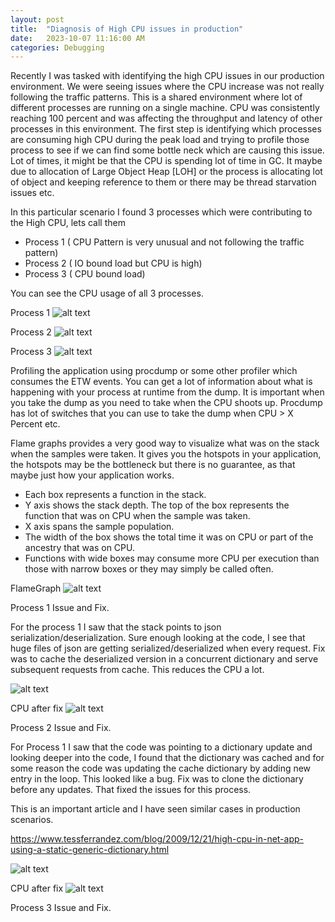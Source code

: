 ```yaml
---
layout: post
title:  "Diagnosis of High CPU issues in production"
date:   2023-10-07 11:16:00 AM
categories: Debugging
---
```


[HighCPU]: https://loneshark99.github.io/images/High_CPU.png
[HighCPU_1]: https://loneshark99.github.io/images/Process_1_CPU.png
[HighCPU_2]: https://loneshark99.github.io/images/Process_2_CPU.png
[HighCPU_3]: https://loneshark99.github.io/images/Process_3_CPU.png
[FlameGraph]:https://loneshark99.github.io/images/Flame_Graph.png
[Process1_FlameGraph]: https://loneshark99.github.io/images/Process_1_FlameGraph.png
[Process1_AfterFix]: https://loneshark99.github.io/images/Process1_AfterFix.png
[Process2_FlameGraph]: https://loneshark99.github.io/images/Process_2_FlameGraph.png
[Process2_AfterFix]: https://loneshark99.github.io/images/Process2_AfterFix.png


Recently I was tasked with identifying the high CPU issues in our production environment. We were seeing issues where the CPU increase was not really following the traffic patterns. This is a shared environment where lot of different processes are running on a single machine. CPU was consistently reaching 100 percent and was affecting the throughput and latency of other processes in this environment.
The first step is identifying which processes are consuming high CPU during the peak load and trying to profile those process to see if we can find some bottle neck which are causing this issue. Lot of times, it might be that the CPU is spending lot of time in GC. It maybe due to allocation of Large Object Heap [LOH] or the process is allocating lot of object and keeping reference to them or there may be thread starvation issues etc.

In this particular scenario I found 3 processes which were contributing to the High CPU, lets call them 

 - Process 1  ( CPU Pattern is very unusual and not following the traffic pattern)
 - Process 2  ( IO bound load but CPU is high)
 - Process 3  ( CPU bound load)

 You can see the CPU usage of all 3 processes.

 Process 1
 ![alt text][HighCPU_1]

 Process 2
 ![alt text][HighCPU_2]

 Process 3
 ![alt text][HighCPU_3]

 Profiling the application using procdump or some other profiler which consumes the ETW events. You can get a lot of information about what is happening with your process at runtime from the dump. It is important when you take the dump as you need to take when the CPU shoots up. Procdump has lot of switches that you can use to take the dump when CPU > X Percent etc.

 Flame graphs provides a very good way to visualize what was on the stack when the samples were taken. It gives you the hotspots in your application, the hotspots may be the bottleneck but there is no guarantee, as that maybe just how your application works.

-	Each box represents a function in the stack.
-	Y axis shows the stack depth. The top of the box represents the function that was on CPU when the sample was taken.
-	X axis spans the sample population.
-	The width of the box shows the total time it was on CPU or part of the ancestry that was on CPU.
-	Functions with wide boxes may consume more CPU per execution than those with narrow boxes or they may simply be called often.

FlameGraph
 ![alt text][FlameGraph]

Process 1 Issue and Fix.

For the process 1 I saw that the stack points to json serialization/deserialization. Sure enough looking at the code, I see that huge files of json are getting serialized/deserialized when every request. Fix was to cache the deserialized version in a concurrent dictionary and serve subsequent requests from cache.  This reduces the CPU a lot.

 ![alt text][Process1_FlameGraph]

 CPU after fix 
 ![alt text][Process1_AfterFix]

 Process 2 Issue and Fix.

 For Process 1 I saw that the code was pointing to a dictionary update and looking deeper into the code, I found that the dictionary was cached and for some reason the code was updating the cache dictionary by adding new entry in the loop. This looked like a bug. Fix was to clone the dictionary before any updates. That fixed the issues for this process.

 This is an important article and I have seen similar cases in production scenarios.

 https://www.tessferrandez.com/blog/2009/12/21/high-cpu-in-net-app-using-a-static-generic-dictionary.html  


 ![alt text][Process2_FlameGraph]

 CPU after fix 
 ![alt text][Process2_AfterFix]


 Process 3 Issue and Fix.